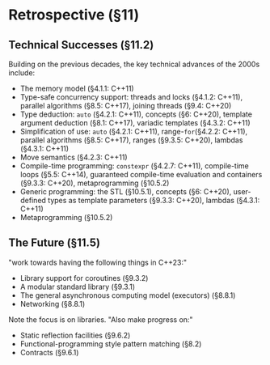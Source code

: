 # Retrospective (§11)

## Technical Successes (§11.2)

Building on the previous decades, the key technical advances of the 2000s include:
- The memory model (§4.1.1: C++11)
- Type-safe concurrency support: threads and locks (§4.1.2: C++11), parallel algorithms (§8.5: C++17), joining threads (§9.4: C++20)
- Type deduction: `auto` (§4.2.1: C++11), concepts (§6: C++20), template argument deduction (§8.1: C++17), variadic templates (§4.3.2: C++11)
- Simplification of use: `auto` (§4.2.1: C++11), range-`for`(§4.2.2: C++11), parallel algorithms (§8.5: C++17), ranges (§9.3.5: C++20), lambdas (§4.3.1: C++11)
- Move semantics (§4.2.3: C++11)
- Compile-time programming: `constexpr` (§4.2.7: C++11), compile-time loops (§5.5: C++14), guaranteed compile-time evaluation and containers (§9.3.3: C++20), metaprogramming (§10.5.2)
- Generic programming: the STL (§10.5.1), concepts (§6: C++20), user-defined types as template parameters (§9.3.3: C++20), lambdas (§4.3.1: C++11)
- Metaprogramming (§10.5.2)

## The Future (§11.5)

"work towards having the following things in C++23:"

- Library support for coroutines (§9.3.2)
- A modular standard library (§9.3.1)
- The general asynchronous computing model (executors) (§8.8.1)
- Networking (§8.8.1)

Note the focus is on libraries. "Also make progress on:"

- Static reflection facilities (§9.6.2)
- Functional-programming style pattern matching (§8.2)
- Contracts (§9.6.1)
